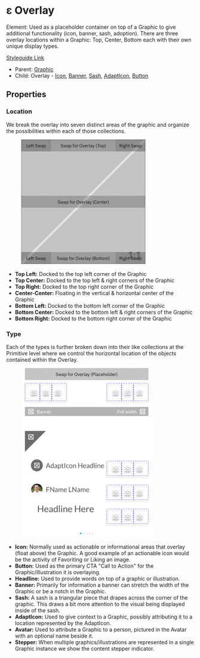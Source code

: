 # ε Overlay

Element: Used as a placeholder container on top of a Graphic to give additional functionality (icon, banner, sash, adoption). There are three overlay locations within a Graphic: Top, Center, Bottom each with their own unique display types.

[Styleguide Link](./)

* Parent: [Graphic](../)
* Child: Overlay - [Icon](ol-icon.md), [Banner](ol-banner.md), [Sash](ol-sash.md), [AdaptIcon](ol-adapticon.md), [Button](ol-button.md)

## Properties

### Location

We break the overlay into seven distinct areas of the graphic and organize the possibilities within each of those collections.

<figure><img src="../../../../.gitbook/assets/Location (1).png" alt=""><figcaption></figcaption></figure>

* **Top Left:** Docked to the top left corner of the Graphic
* **Top Center:** Docked to the top left & right corners of the Graphic
* **Top Right:** Docked to the top right corner of the Graphic
* **Center-Center:** Floating in the vertical & horizontal center of the Graphic
* **Bottom Left:** Docked to the bottom left corner of the Graphic
* **Bottom Center:** Docked to the bottom left & right corners of the Graphic
* **Bottom Right:** Docked to the bottom right corner of the Graphic

### Type

Each of the types is further broken down into their like collections at the Primitive level where we control the horizontal location of the objects contained within the Overlay.

<figure><img src="../../../../.gitbook/assets/Type (2).png" alt=""><figcaption></figcaption></figure>

* **Icon:** Normally used as actionable or informational areas that overlay (float above) the Graphic. A good example of an actionable icon would be the activity of Favoriting or Liking an image.
* **Button:** Used as the primary CTA "Call to Action" for the Graphic/Illustration it is overlaying.
* **Headline:** Used to provide words on top of a graphic or illustration.
* **Banner:** Primarily for information a banner can stretch the width of the Graphic or be a notch in the Graphic.
* **Sash:** A sash is a triangular piece that drapes across the corner of the graphic. This draws a bit more attention to the visual being displayed inside of the sash.
* **AdaptIcon:** Used to give context to a Graphic, possibly attributing it to a location represented by the AdaptIcon.
* **Avatar:** Used to attribute a Graphic to a person, pictured in the Avatar with an optional name beside it.
* **Stepper:** When multiple graphics/illustrations are represented in a single Graphic instance we show the content stepper indicator.
